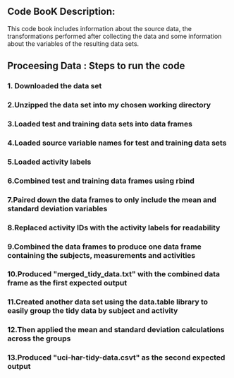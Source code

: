 
## Code BooK Description:
This code book includes information about the source data, the transformations performed after collecting the data and some information about the variables of the resulting data sets.

## Proceesing Data : Steps to run the code

### 1. Downloaded the data set

### 2.Unzipped the data set into my chosen working directory
### 3.Loaded test and training data sets into data frames
### 4.Loaded source variable names for test and training data sets
### 5.Loaded activity labels
### 6.Combined test and training data frames using rbind
### 7.Paired down the data frames to only include the mean and standard deviation variables
### 8.Replaced activity IDs with the activity labels for readability
### 9.Combined the data frames to produce one data frame containing the subjects, measurements and activities
### 10.Produced "merged_tidy_data.txt" with the combined data frame as the first expected output
### 11.Created another data set using the data.table library to easily group the tidy data by subject and activity
### 12.Then applied the mean and standard deviation calculations across the groups
### 13.Produced "uci-har-tidy-data.csvt" as the second expected output
